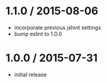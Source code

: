 
1.1.0 / 2015-08-06
==================

 * incorporate previous jshint settings
 * bump eslint to 1.0.0

1.0.0 / 2015-07-31
==================

 * initial release
